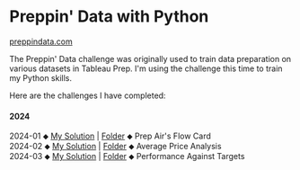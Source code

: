 # Preppin' Data with Python

[preppindata.com](https://www.preppindata.com/)

The Preppin' Data challenge was originally used to train data preparation on various datasets in Tableau Prep. I'm using the challenge this time to train my Python skills.

Here are the challenges I have completed:
#### 2024
2024-01 ⬥ [My Solution](https://github.com/fschwade/Python_PreppinData_Challenges/blob/main/2024-01/Python_Preppin_Data_202401.ipynb) | [Folder](https://github.com/fschwade/Python_PreppinData_Challenges/tree/main/2024-01) ⬥ Prep Air's Flow Card<br>
2024-02 ⬥ [My Solution](https://github.com/fschwade/Python_PreppinData_Challenges/blob/main/2024-02/Python_Preppin_Data_202402.ipynb) | [Folder](https://github.com/fschwade/Python_PreppinData_Challenges/tree/main/2024-02) ⬥ Average Price Analysis<br>
2024-03 ⬥ [My Solution](https://github.com/fschwade/Python_PreppinData_Challenges/blob/main/2024-03/Python_Preppin_Data_202403.ipynb) | [Folder](https://github.com/fschwade/Python_PreppinData_Challenges/tree/main/2024-03) ⬥ Performance Against Targets<br>